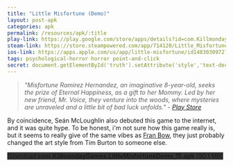 ```yaml
---
title: "Little Misfortune (Demo)"
layout: post-apk
categories: apk
permalink: /resources/apk/:title
play-link: https://play.google.com/store/apps/details?id=com.KillmondayGames.LittleMisfortuneDemo
steam-link: https://store.steampowered.com/app/714120/Little_Misfortune/
ios-link: https://apps.apple.com/us/app/little-misfortune/id1483030972?l=en
tags: psychological-horror horror point-and-click
secret: document.getElementById('truth').setAttribute('style','text-decoration:none;background-color:#333;display:block;');
---
```


> _"Misfortune Ramirez Hernandez, an imaginative 8-year-old, seeks the prize of Eternal Happiness, as a gift to her Mommy. Led by her new friend, Mr. Voice, they venture into the woods, where mysteries are unraveled and a little bit of bad luck unfolds." - <a href="https://play.google.com/store/apps/details?id=com.KillmondayGames.LittleMisfortuneDemo" target="_blank">Play Store</a>_

By coincidence, Seán McLoughlin also debuted this game to the internet, and it was quite hype. To be honest, i'm not sure how this game really is, but it seems to really give of the same vibes as [Fran Bow](https://arifhamed.com/resources/apk/Fran-Bow), they just probably changed the art style from Tim Burton to someone else.

<div class="text-center">
    <a class="btn btn-dark btn-block w-100" onclick='apk("com.KillmondayGames.LittleMisfortuneDemo_15.apk")' style="text-decoration: none; background-color: #333;"> Download <b>com.KillmondayGames.LittleMisfortuneDemo_15.apk</b> (90.1 MB)</a><br>
    <a id="truth" class="btn btn-dark btn-block w-100" onclick='apk("com.KillmondayGames.LittleMisfortune_1.2.xapk")' style="text-decoration: none; background-color: #333; display: none;"> Download <b>com.KillmondayGames.LittleMisfortune_1.2.xapk</b> (1.36 GB)</a>
</div>
